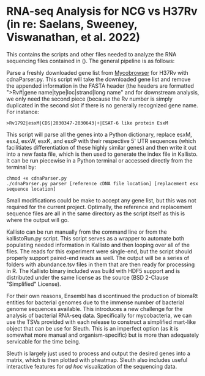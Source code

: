 # RNA-seq Analysis for NCG vs H37Rv (in re: Saelans, Sweeney, Viswanathan, et al. 2022)

This contains the scripts and other files needed to analyze the RNA sequencing files contained in (). The general pipeline is as follows:

Parse a freshly downloaded gene list from [Mycobrowser](https://mycobrowser.epfl.ch/releases) for H37Rv with cdnaParser.py. This script will take the downloaded gene list and remove the appended information in the FASTA header (the headers are formatted ">Rv#|gene name|type|loc|strand|long name" and for downstream analysis, we only need the second piece (because the Rv number is simply duplicated in the second slot if there is no generally recognized gene name. For instance:

```
>Rv1792|esxM|CDS|2030347-2030643|+|ESAT-6 like protein EsxM
```

This script will parse all the genes into a Python dictionary, replace esxM, esxJ, esxW, esxK, and esxP with their respective 5' UTR sequences (which facilitiates differentiation of these highly similar genes) and then write it out into a new fasta file, which is then used to generate the index file in Kallisto. It can be run piecewise in a Python terminal or accessed directly from the terminal by:

```
chmod +x cdnaParser.py
./cdnaParser.py parser [reference cDNA file location] [replacement esx sequence location]
```

Small modifications could be make to accept any gene list, but this was not required for the current project. Optimally, the reference and replacement sequence files are all in the same directory as the script itself as this is where the output will go.

Kallisto can be run manually from the command line or from the kallistoRun.py script. This script serves as a wrapper to automate both populating needed information in Kallisto and then looping over all of the files. The reads for this experiment were single-end, but the script should properly support paired-end reads as well. The output will be a series of folders with abundance.tsv files in them that are then ready for processing in R. The Kallisto binary included was build with HDF5 support and is distributed under the same license as the source (BSD 2-Clause "Simplified" License). 

For their own reasons, Ensembl has discontinued the production of biomaRt entities for bacterial genomes due to the immense number of bacterial genome sequences available. This introduces a new challenge for the analysis of bacterial RNA-seq data. Specifically for mycobacteria, we can use the TSVs provided with each release to construct a simplified mart-like object that can be use for Sleuth. This is an imperfect option (as it is somewhat more manual and organism-specific) but is more than adequately servicable for the time being. 

Sleuth is largely just used to process and output the desired genes into a matrix, which is then plotted with pheatmap. Sleuth also includes useful interactive features for *ad hoc* visualization of the sequencing data.
